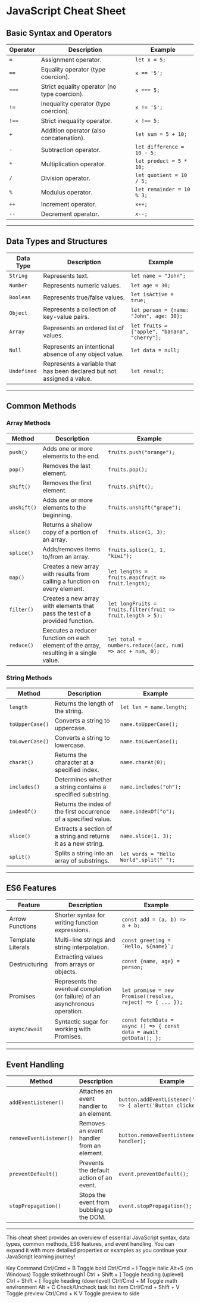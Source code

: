 # JavaScript Cheat Sheet

## Basic Syntax and Operators

| Operator        | Description                                       | Example                     |
|------------------|---------------------------------------------------|-----------------------------|
| `=`              | Assignment operator.                             | `let x = 5;`                |
| `==`             | Equality operator (type coercion).              | `x == '5';`                 |
| `===`            | Strict equality operator (no type coercion).    | `x === 5;`                  |
| `!=`             | Inequality operator (type coercion).            | `x != '5';`                 |
| `!==`            | Strict inequality operator.                      | `x !== 5;`                  |
| `+`              | Addition operator (also concatenation).          | `let sum = 5 + 10;`         |
| `-`              | Subtraction operator.                            | `let difference = 10 - 5;`  |
| `*`              | Multiplication operator.                         | `let product = 5 * 10;`     |
| `/`              | Division operator.                               | `let quotient = 10 / 5;`    |
| `%`              | Modulus operator.                                | `let remainder = 10 % 3;`   |
| `++`             | Increment operator.                              | `x++;`                       |
| `--`             | Decrement operator.                              | `x--;`                       |

* * *

## Data Types and Structures

| Data Type       | Description                                       | Example                     |
|------------------|---------------------------------------------------|-----------------------------|
| `String`         | Represents text.                                 | `let name = "John";`       |
| `Number`         | Represents numeric values.                       | `let age = 30;`            |
| `Boolean`        | Represents true/false values.                   | `let isActive = true;`     |
| `Object`         | Represents a collection of key-value pairs.     | `let person = {name: "John", age: 30};` |
| `Array`          | Represents an ordered list of values.           | `let fruits = ["apple", "banana", "cherry"];` |
| `Null`           | Represents an intentional absence of any object value. | `let data = null;`      |
| `Undefined`      | Represents a variable that has been declared but not assigned a value. | `let result;`            |

* * *

## Common Methods

### Array Methods

| Method               | Description                                       | Example                     |
|----------------------|---------------------------------------------------|-----------------------------|
| `push()`             | Adds one or more elements to the end.            | `fruits.push("orange");`   |
| `pop()`              | Removes the last element.                         | `fruits.pop();`            |
| `shift()`            | Removes the first element.                        | `fruits.shift();`          |
| `unshift()`          | Adds one or more elements to the beginning.      | `fruits.unshift("grape");` |
| `slice()`            | Returns a shallow copy of a portion of an array. | `fruits.slice(1, 3);`      |
| `splice()`           | Adds/removes items to/from an array.             | `fruits.splice(1, 1, "kiwi");` |
| `map()`              | Creates a new array with results from calling a function on every element. | `let lengths = fruits.map(fruit => fruit.length);` |
| `filter()`           | Creates a new array with elements that pass the test of a provided function. | `let longFruits = fruits.filter(fruit => fruit.length > 5);` |
| `reduce()`           | Executes a reducer function on each element of the array, resulting in a single value. | `let total = numbers.reduce((acc, num) => acc + num, 0);` |

### String Methods

| Method               | Description                                       | Example                     |
|----------------------|---------------------------------------------------|-----------------------------|
| `length`             | Returns the length of the string.                | `let len = name.length;`   |
| `toUpperCase()`      | Converts a string to uppercase.                  | `name.toUpperCase();`      |
| `toLowerCase()`      | Converts a string to lowercase.                  | `name.toLowerCase();`      |
| `charAt()`           | Returns the character at a specified index.      | `name.charAt(0);`          |
| `includes()`         | Determines whether a string contains a specified substring. | `name.includes("oh");` |
| `indexOf()`          | Returns the index of the first occurrence of a specified value. | `name.indexOf("o");`  |
| `slice()`            | Extracts a section of a string and returns it as a new string. | `name.slice(1, 3);`     |
| `split()`            | Splits a string into an array of substrings.     | `let words = "Hello World".split(" ");` |

* * *

## ES6 Features

| Feature                | Description                                       | Example                     |
|------------------------|---------------------------------------------------|-----------------------------|
| Arrow Functions        | Shorter syntax for writing function expressions. | `const add = (a, b) => a + b;` |
| Template Literals      | Multi-line strings and string interpolation.      | `` const greeting = `Hello, ${name}`; `` |
| Destructuring          | Extracting values from arrays or objects.        | `const {name, age} = person;` |
| Promises               | Represents the eventual completion (or failure) of an asynchronous operation. | `let promise = new Promise((resolve, reject) => { ... });` |
| `async/await`         | Syntactic sugar for working with Promises.       | `const fetchData = async () => { const data = await getData(); };` |

* * *

## Event Handling

| Method                | Description                                       | Example                     |
|-----------------------|---------------------------------------------------|-----------------------------|
| `addEventListener()`  | Attaches an event handler to an element.         | `button.addEventListener('click', () => { alert('Button clicked!'); });` |
| `removeEventListener()` | Removes an event handler from an element.      | `button.removeEventListener('click', handler);` |
| `preventDefault()`     | Prevents the default action of an event.        | `event.preventDefault();`  |
| `stopPropagation()`    | Stops the event from bubbling up the DOM.       | `event.stopPropagation();`  |

---

This cheat sheet provides an overview of essential JavaScript syntax, data types, common methods, ES6 features, and event handling. You can expand it with more detailed properties or examples as you continue your JavaScript learning journey!


Key Command
Ctrl/Cmd + B Toggle bold
Ctrl/Cmd + I Toggle italic
Alt+S (on Windows) Toggle strikethrough1
Ctrl + Shift + ] Toggle heading (uplevel)
Ctrl + Shift + [ Toggle heading (downlevel)
Ctrl/Cmd + M Toggle math environment
Alt + C Check/Uncheck task list item
Ctrl/Cmd + Shift + V Toggle preview
Ctrl/Cmd + K V Toggle preview to side
